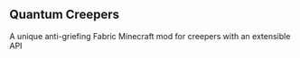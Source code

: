## Quantum Creepers

A unique anti-griefing Fabric Minecraft mod for creepers with an extensible API